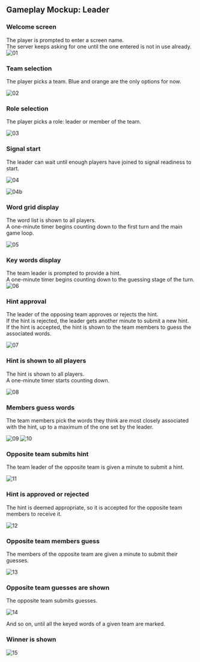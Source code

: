 ## Gameplay Mockup: Leader

### Welcome screen
The player is prompted to enter a screen name.  
The server keeps asking for one until the one entered is not in use already.
![01](./01_name_entry.png)

### Team selection
The player picks a team. Blue and orange are the only options for now.

![02](./02_team_selection.png)

### Role selection
The player picks a role: leader or member of the team.

![03](./03_role_selection.png)

### Signal start

The leader can wait until enough players have joined to signal readiness to start.

![04](./04_start.png)

![04b](./04b_wait_start.png)

### Word grid display
The word list is shown to all players.  
A one-minute timer begins counting down to the first turn and the main game loop.

![05](./05_words_displayed.png)

### Key words display
The team leader is prompted to provide a hint.  
A one-minute timer begins counting down to the guessing stage of the turn.
![06](./06_hint_submission.png)

### Hint approval
The leader of the opposing team approves or rejects the hint.  
If the hint is rejected, the leader gets another minute to submit a new hint.  
If the hint is accepted, the hint is shown to the team members to guess the associated words.

![07](./07_wait_approval.png)

### Hint is shown to all players

The hint is shown to all players.  
A one-minute timer starts counting down.  

![08](./08_wait_guess.png)

### Members guess words

The team members pick the words they think are most closely associated with the hint, up to a maximum of the one set by the leader.

![09](./09_guess_submitted.png)
![10](./10_guess2_submitted.png)

### Opposite team submits hint

The team leader of the opposite team is given a minute to submit a hint.

![11](./11_wait_hint.png)

### Hint is approved or rejected

The hint is deemed appropriate, so it is accepted for the opposite team members to receive it.

![12](./12_hint_approval.png)

### Opposite team members guess

The members of the opposite team are given a minute to submit their guesses.

![13](./13_opposite_team_guessing.png)

### Opposite team guesses are shown

The opposite team submits guesses.

![14](./14_opposite_guess_shown.png)

And so on, until all the keyed words of a given team are marked. 

### Winner is shown

![15](./15_game_over.png)

